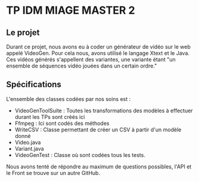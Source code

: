 # TP IDM MIAGE MASTER 2

## Le projet

Durant ce projet, nous avons eu à coder un générateur de vidéo sur le web appelé VideoGen. Pour cela nous, avons utilisé le langage Xtext et le Java. 
Ces vidéos générés s'appellent des variantes, une variante étant "un ensemble de séquences vidéo jouées dans un certain ordre."

## Spécifications
L'ensemble des classes codées par nos soins est : 
* VideoGenToolSuite : Toutes les transformations des modèles à effectuer durant les TPs sont créés ici
* Ffmpeg : Ici sont codés des méthodes 
* WriteCSV : Classe permettant de créer un CSV à partir d'un modèle donné
* Video.java
* Variant.java
* VideoGenTest : Classe où sont codées tous les tests. 


Nous avons tenté de répondre au maximum de questions possibles, l'API et le Front se trouve sur un autre GitHub. 


